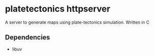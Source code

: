 # platetectonics httpserver

A server to generate maps using plate-tectonics simulation. Written in C

## Dependencies

* libuv
